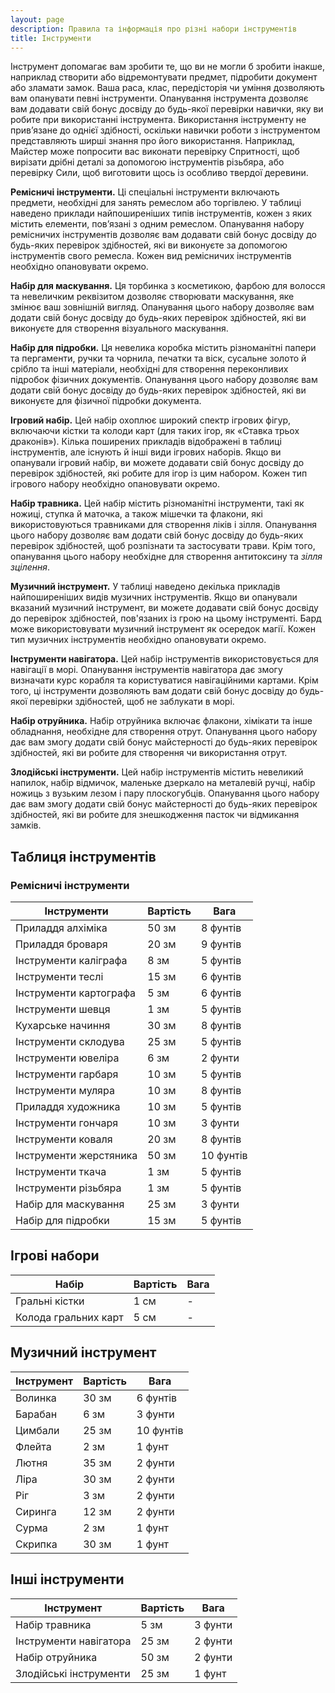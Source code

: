 ```yaml
---
layout: page
description: Правила та інформація про різні набори інструментів
title: Інструменти
---
```


Інструмент допомагає вам зробити те, що ви не могли б зробити інакше, наприклад створити або відремонтувати предмет, підробити документ або зламати замок. Ваша раса, клас, передісторія чи уміння дозволяють вам опанувати певні інструменти. Опанування інструмента дозволяє вам додавати свій бонус досвіду до будь-якої перевірки навички, яку ви робите при використанні інструмента. Використання інструменту не прив’язане до однієї здібності, оскільки навички роботи з інструментом представляють ширші знання про його використання. Наприклад, Майстер може попросити вас виконати перевірку Спритності, щоб вирізати дрібні деталі за допомогою інструментів різьбяра, або перевірку Сили, щоб виготовити щось із особливо твердої деревини.

**Ремісничі інструменти.** Ці спеціальні інструменти включають предмети, необхідні для занять ремеслом або торгівлею. У таблиці наведено приклади найпоширеніших типів інструментів, кожен з яких містить елементи, пов’язані з одним ремеслом. Опанування набору ремісничих інструментів дозволяє вам додавати свій бонус досвіду до будь-яких перевірок здібностей, які ви виконуєте за допомогою інструментів свого ремесла. Кожен вид ремісничих інструментів необхідно опановувати окремо.

**Набір для маскування.** Ця торбинка з косметикою, фарбою для волосся та невеличким реквізитом дозволяє створювати маскування, яке змінює ваш зовнішній вигляд. Опанування цього набору дозволяє вам додати свій бонус досвіду до будь-яких перевірок здібностей, які ви виконуєте для створення візуального маскування.

**Набір для підробки.** Ця невелика коробка містить різноманітні папери та пергаменти, ручки та чорнила, печатки та віск, сусальне золото й срібло та інші матеріали, необхідні для створення переконливих підробок фізичних документів. Опанування цього набору дозволяє вам додати свій бонус досвіду до будь-яких перевірок здібностей, які ви виконуєте для фізичної підробки документа.

**Ігровий набір.** Цей набір охоплює широкий спектр ігрових фігур, включаючи кістки та колоди карт (для таких ігор, як «Ставка трьох драконів»). Кілька поширених прикладів відображені в таблиці інструментів, але існують й інші види ігрових наборів. Якщо ви опанували ігровий набір, ви можете додавати свій бонус досвіду до перевірок здібностей, які робите для ігор із цим набором. Кожен тип ігрового набору необхідно опановувати окремо.

**Набір травника.** Цей набір містить різноманітні інструменти, такі як ножиці, ступка й маточка, а також мішечки та флакони, які використовуються травниками для створення ліків і зілля. Опанування цього набору дозволяє вам додати свій бонус досвіду до будь-яких перевірок здібностей, щоб розпізнати та застосувати трави. Крім того, опанування цього набору необхідне для створення антитоксину та _зілля зцілення_.

**Музичний інструмент.** У таблиці наведено декілька прикладів найпоширеніших видів музичних інструментів. Якщо ви опанували вказаний музичний інструмент, ви можете додавати свій бонус досвіду до перевірок здібностей, пов'язаних із грою на цьому інструменті. Бард може використовувати музичний інструмент як осередок магії. Кожен тип музичних інструментів необхідно опановувати окремо.

**Інструменти навігатора.** Цей набір інструментів використовується для навігації в морі. Опанування інструментів навігатора дає змогу визначати курс корабля та користуватися навігаційними картами. Крім того, ці інструменти дозволяють вам додати свій бонус досвіду до будь-якої перевірки здібностей, щоб не заблукати в морі.

**Набір отруйника.** Набір отруйника включає флакони, хімікати та інше обладнання, необхідне для створення отрут. Опанування цього набору дає вам змогу додати свій бонус майстерності до будь-яких перевірок здібностей, які ви робите для створення чи використання отрут.

**Злодійські інструменти.** Цей набір інструментів містить невеликий напилок, набір відмичок, маленьке дзеркало на металевій ручці, набір ножиць з вузьким лезом і пару плоскогубців. Опанування цього набору дає вам змогу додати свій бонус майстерності до будь-яких перевірок здібностей, які ви робите для знешкодження пасток чи відмикання замків.


## Таблиця інструментів
### Ремісничі інструменти

| Інструменти            | Вартість | Вага      |
| ---------------------- | -------- | --------- |
| Приладдя алхіміка      | 50 зм    | 8 фунтів  |
| Приладдя броваря       | 20 зм    | 9 фунтів  |
| Інструменти каліграфа  | 8 зм     | 5 фунтів  |
| Інструменти теслі      | 15 зм    | 6 фунтів  |
| Інструменти картографа | 5 зм     | 6 фунтів  |
| Інструменти шевця      | 1 зм     | 5 фунтів  |
| Кухарське начиння      | 30 зм    | 8 фунтів  |
| Інструменти склодува   | 25 зм    | 5 фунтів  |
| Інструменти ювеліра    | 6 зм     | 2 фунти   |
| Інструменти гарбаря    | 10 зм    | 5 фунтів  |
| Інструменти муляра     | 10 зм    | 8 фунтів  |
| Приладдя художника     | 10 зм    | 5 фунтів  |
| Інструменти гончаря    | 10 зм    | 3 фунти   |
| Інструменти коваля     | 20 зм    | 8 фунтів  |
| Інструменти жерстяника | 50 зм    | 10 фунтів |
| Інструменти ткача      | 1 зм     | 5 фунтів  |
| Інструменти різьбяра   | 1 зм     | 5 фунтів  |
| Набір для маскування   | 25 зм    | 3 фунти   |
| Набір для підробки     | 15 зм    | 5 фунтів  |

## Ігрові набори

| Набір                | Вартість | Вага |
| -------------------- | -------- | ---- |
| Гральні кістки       | 1 см     | -    |
| Колода гральних карт | 5 см     | -    |

## Музичний інструмент

| Інструмент | Вартість | Вага      |
| ---------- | -------- | --------- |
| Волинка    | 30 зм    | 6 фунтів  |
| Барабан    | 6 зм     | 3 фунти   |
| Цимбали    | 25 зм    | 10 фунтів |
| Флейта     | 2 зм     | 1 фунт    |
| Лютня      | 35 зм    | 2 фунти   |
| Ліра       | 30 зм    | 2 фунти   |
| Ріг        | 3 зм     | 2 фунти   |
| Сиринга    | 12 зм    | 2 фунти   |
| Сурма      | 2 зм     | 1 фунт    |
| Скрипка    | 30 зм    | 1 фунт    |

## Інші інструменти

| Інструмент             | Вартість | Вага    |
| ---------------------- | -------- | ------- |
| Набір травника         | 5 зм     | 3 фунти |
| Інструменти навігатора | 25 зм    | 2 фунти |
| Набір отруйника        | 50 зм    | 2 фунти |
| Злодійські інструменти | 25 зм    | 1 фунт  |
